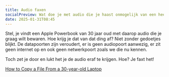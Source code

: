 ```yaml
---
title: Audio faxen
socialPreview: Wat doe je met audio die je haast onmogelijk van een heel oude laptop af wilt krijgen?
date: 2025-01-31T08:45
---
```


Stel, je vindt een Apple Powerbook van 30 jaar oud met daarop audio die je graag wilt bewaren. Hoe krijg je dat van dat ding af? Niet zonder gedoetjes blijkt. De datapoorten zijn veroudert, er is geen audiopoort aanwezig, er zit geen internet op en ook geen netwerkpoort zoals we die nu kennen.

Toch zet je door en lukt het je de audio eraf te krijgen. Hoe? Je faxt het!

[How to Copy a File From a 30-year-old Laptop](https://www.unterminated.com/random-fun/how-to-copy-a-file-from-a-30-year-old-laptop)